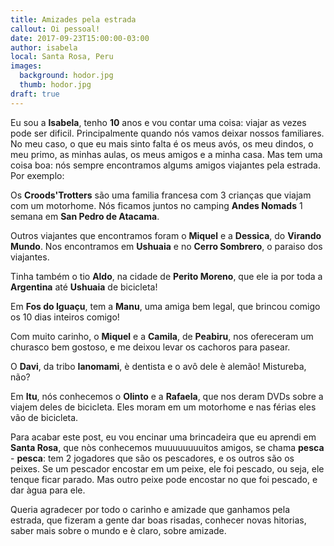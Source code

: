 ```yaml
---
title: Amizades pela estrada
callout: Oi pessoal!
date: 2017-09-23T15:00:00-03:00
author: isabela
local: Santa Rosa, Peru
images:
  background: hodor.jpg
  thumb: hodor.jpg
draft: true
---
```


Eu sou a **Isabela**, tenho **10** anos e vou contar uma coisa: viajar as vezes pode ser dificil. Principalmente quando nós vamos deixar nossos familiares. No meu caso, o que eu mais sinto falta é os meus avós, os meu dindos, o meu primo, as minhas aulas, os meus amigos e a minha casa. Mas tem uma coisa boa: nós sempre encontramos algums amigos viajantes pela estrada. Por exemplo:

Os **Croods'Trotters** são uma familia francesa com 3 crianças que viajam com um motorhome. Nós ficamos juntos no camping **Andes Nomads** 1 semana em **San Pedro de Atacama**.

Outros viajantes que encontramos foram o **Miquel** e a **Dessica**, do **Virando Mundo**. Nos encontramos em **Ushuaia** e no **Cerro Sombrero**, o paraiso dos viajantes.

Tinha também o tio **Aldo**, na cidade de **Perito Moreno**, que ele ia por toda a **Argentina** até **Ushuaia** de bicicleta!

Em **Fos do Iguaçu**, tem a **Manu**, uma amiga bem legal, que brincou comigo os 10 dias inteiros comigo!

Com muito carinho, o **Miquel** e a **Camila**, de **Peabiru**, nos ofereceram um churasco bem gostoso, e me deixou levar os cachoros para pasear.

O **Davi**, da tribo **Ianomami**, è dentista e o avô dele è alemão! Mistureba, não?

Em **Itu**, nós conhecemos o **Olinto** e a **Rafaela**, que nos deram DVDs sobre a viajem deles de bicicleta. Eles moram em um motorhome e nas férias eles vão de bicicleta.

Para acabar este post, eu vou encinar uma brincadeira que eu aprendi em **Santa Rosa**, que nòs conhecemos muuuuuuuuitos amigos, se chama **pesca** - **pesca**: tem 2 jogadores que são os pescadores, e os outros são os peixes. Se um pescador encostar em um peixe, ele foi pescado, ou seja, ele tenque ficar parado. Mas outro peixe pode encostar no que foi pescado, e dar àgua para ele.


Queria agradecer por todo o carinho e amizade que ganhamos pela estrada, que fizeram a gente dar boas risadas, conhecer novas hitorias, saber mais sobre o mundo e è claro, sobre amizade.

